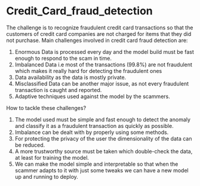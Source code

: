 # Credit_Card_fraud_detection
The challenge is to recognize fraudulent credit card transactions so that the customers of credit card companies are not charged for items that they did not purchase.  Main challenges involved in credit card fraud detection are: 
1. Enormous Data is processed every day and the model build must be fast enough to respond to the scam in time. 
2. Imbalanced Data i.e most of the transactions (99.8%) are not fraudulent which makes it really hard for detecting the fraudulent ones 
3. Data availability as the data is mostly private. 
4. Misclassified Data can be another major issue, as not every fraudulent transaction is caught and reported. 
5. Adaptive techniques used against the model by the scammers. 

How to tackle these challenges?  
1. The model used must be simple and fast enough to detect the anomaly and classify it as a fraudulent transaction as quickly as possible. 
2. Imbalance can be dealt with by properly using some methods.
3. For protecting the privacy of the user the dimensionality of the data can be reduced. 
4. A more trustworthy source must be taken which double-check the data, at least for training the model.
5. We can make the model simple and interpretable so that when the scammer adapts to it with just some tweaks we can have a new model up and running to deploy.
